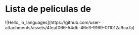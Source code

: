 <h1>Lista de peliculas de </h1>
![Hello_in_languages](https://github.com/user-attachments/assets/4feaf066-54db-46e3-9169-0f1012a9ca7a)
